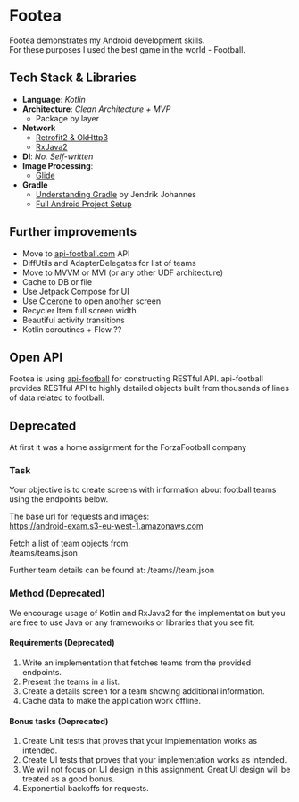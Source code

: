 # Footea

Footea demonstrates my Android development skills.  
For these purposes I used the best game in the world - Football.

## Tech Stack & Libraries

- **Language**: _Kotlin_
- **Architecture**: _Clean Architecture + MVP_
  - Package by layer
- **Network**
  - [Retrofit2 & OkHttp3](https://github.com/square/retrofit)
  - [RxJava2](https://github.com/ReactiveX/RxJava)
- **DI**: _No. Self-written_
- **Image Processing**: 
  - [Glide](https://github.com/bumptech/glide)
- **Gradle**
  - [Understanding Gradle](https://www.youtube.com/playlist?list=PLWQK2ZdV4Yl2k2OmC_gsjDpdIBTN0qqkE) by Jendrik Johannes
  - [Full Android Project Setup](https://github.com/jjohannes/gradle-project-setup-howto/tree/android)

## Further improvements

- Move to [api-football.com](https://api-football.com) API
- DiffUtils and AdapterDelegates for list of teams
- Move to MVVM or MVI  (or any other UDF architecture)
- Cache to DB or file
- Use Jetpack Compose for UI
- Use [Cicerone](https://github.com/terrakok/Cicerone) to open another screen
- Recycler Item full screen width
- Beautiful activity transitions
- Kotlin coroutines + Flow ??

## Open API

Footea is using [api-football](https://www.api-football.com/) for constructing RESTful API.
api-football provides RESTful API to highly detailed objects built from thousands of lines of data related to football.

## Deprecated

At first it was a home assignment for the ForzaFootball company

### Task
Your objective is to create screens with information about football teams using the endpoints below.

The base url for requests and images:  
https://android-exam.s3-eu-west-1.amazonaws.com

Fetch a list of team objects from:  
/teams/teams.json


Further team details can be found at:
/teams/<id>/team.json 

### Method (Deprecated)
We encourage usage of Kotlin and RxJava2 for the implementation but you are free to use Java or any frameworks or libraries that you see fit.

#### Requirements (Deprecated)
1. Write an implementation that fetches teams from the provided endpoints.
2. Present the teams in a list.
3. Create a details screen for a team showing additional information.
4. Cache data to make the application work offline.

#### Bonus tasks (Deprecated)
1. Create Unit tests that proves that your implementation works as intended.
2. Create UI tests that proves that your implementation works as intended.
3. We will not focus on UI design in this assignment. Great UI design will be treated as a good bonus.
4. Exponential backoffs for requests.
